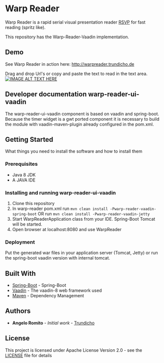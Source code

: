 # Warp Reader

Warp Reader is a rapid serial visual presentation reader [RSVP](https://en.wikipedia.org/wiki/Rapid_serial_visual_presentation) for fast reading (spritz like). 

This repository has the Warp-Reader-Vaadin implementation.

## Demo

See Warp Reader in action here:
http://warpreader.trundicho.de

Drag and drop Url's or copy and paste the text to read in the text area.
[![IMAGE ALT TEXT HERE](http://img.youtube.com/vi/DlbKjgIBs-k/0.jpg)](http://www.youtube.com/watch?v=DlbKjgIBs-k)

## Developer documentation warp-reader-ui-vaadin
The warp-reader-ui-vaadin component is based on vaadin and spring-boot.  
Because the timer widget is a gwt ported component it is necessary to build the module with vaadin-maven-plugin 
already configured in the pom.xml.

## Getting Started
What things you need to install the software and how to install them

### Prerequisites

- Java 8 JDK
- A JAVA IDE
### Installing and running warp-reader-ui-vaadin

1. Clone this repository
2. In warp-reader pom.xml run `mvn clean install -Pwarp-reader-vaadin-spring-boot` OR run `mvn clean install -Pwarp-reader-vaadin-jetty`
3. Start WarpReaderApplication class from your IDE. Spring-Boot Tomcat will be started.
4. Open browser at localhost:8080 and use WarpReader

### Deployment

Put the generated war files in your application server (Tomcat, Jetty) or run the spring-boot 
vaadin version with internal tomcat.

## Built With

* [Spring-Boot](http://spring.io/projects/spring-boot) - Spring-Boot
* [Vaadin](https://vaadin.com/docs/v8/framework/tutorial.html) - The vaadin-8 web framework used
* [Maven](https://maven.apache.org/) - Dependency Management

## Authors

* **Angelo Romito** - *Initial work* - [Trundicho](https://github.com/Trundicho)

## License

This project is licensed under Apache License Version 2.0 - see the [LICENSE](LICENSE) file for details

